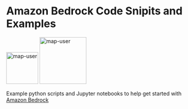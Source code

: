 # Amazon Bedrock Code Snipits and Examples

<img width="85" alt="map-user" src="https://img.shields.io/badge/views-455-green"> <img width="125" alt="map-user" src="https://img.shields.io/badge/unique visits-030-green">

Example python scripts and Jupyter notebooks to help get started with [Amazon Bedrock](https://aws.amazon.com/bedrock/)
